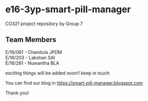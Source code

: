 # e16-3yp-smart-pill-manager
CO321 project repository by Group 7

## Team Members ##
E/16/061 - Chandula JPDM  
E/16/203 - Lakshan SAI       
E/16/261 - Nuwantha BLA      

exciting things will be added soon!! keep in touch

You can find our blog in
   https://smart-pill-manager.blogspot.com
	
Thank you!	
